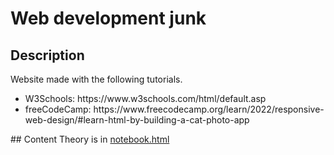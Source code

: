 # Web development junk
## Description
Website made with the following tutorials.
<ul>
	<li>W3Schools: https://www.w3schools.com/html/default.asp</li>
	<li>freeCodeCamp: https://www.freecodecamp.org/learn/2022/responsive-web-design/#learn-html-by-building-a-cat-photo-app</li>
</ul>
## Content
Theory is in <a href="notebook.html">notebook.html</a>
